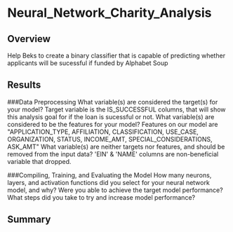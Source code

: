 # Neural_Network_Charity_Analysis

## Overview 
Help Beks to create a binary classifier that is capable of predicting whether applicants will be sucessful if funded by Alphabet Soup

## Results
###Data Preprocessing
What variable(s) are considered the target(s) for your model? Target variable is the IS_SUCCESSFUL columns, that will show this analysis goal for if the loan is sucessful or not.
What variable(s) are considered to be the features for your model? Features on our model are "APPLICATION_TYPE, AFFILIATION, CLASSIFICATION, USE_CASE, ORGANIZATION, STATUS, INCOME_AMT, SPECIAL_CONSIDERATIONS, ASK_AMT"
What variable(s) are neither targets nor features, and should be removed from the input data? 'EIN' & 'NAME' columns are non-beneficial variable that dropped.

###Compiling, Training, and Evaluating the Model
How many neurons, layers, and activation functions did you select for your neural network model, and why?
Were you able to achieve the target model performance?
What steps did you take to try and increase model performance?


## Summary
